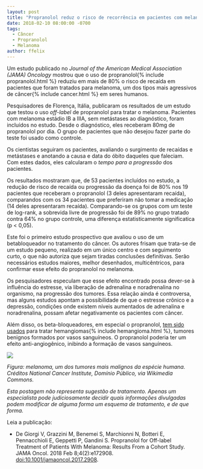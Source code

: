 ```yaml
---
layout: post
title: "Propranolol reduz o risco de recorrência em pacientes com melanoma"
date: 2018-02-10 08:00:00 -0700
tags:
  - Câncer
  - Propranolol
  - Melanoma
author: ffelix
---
```

Um estudo publicado no _Journal of the American Medical Association (JAMA) Oncology_ mostrou que o uso de propranolol{% include propranolol.html %} reduziu em mais de 80% o risco de recaída em pacientes que foram tratados para melanoma, um dos tipos mais agressivos de câncer{% include cancer.html %} em seres humanos.
<!--more-->

Pesquisadores de Florença, Itália, publicaram os resultados de um estudo que testou o uso _off-label_ de propranolol para tratar o melanoma. Pacientes com melanoma estádio IB a IIIA, sem metástases ao diagnóstico, foram incluídos no estudo. Desde o diagnóstico, eles receberam 80mg de propranolol por dia. O grupo de pacientes que não desejou fazer parte do teste foi usado como controle.

Os cientistas seguiram os pacientes, avaliando o surgimento de recaídas e metástases e anotando a causa e data do óbito daqueles que faleciam. Com estes dados, eles calcularam o _tempo para a progressão_ dos pacientes.

Os resultados mostraram que, de 53 pacientes incluídos no estudo, a redução de risco de recaída ou progressão da doença foi de 80% nos 19 pacientes que receberam o propranolol (3 deles apresentaram recaída), comparandos com os 34 pacientes que preferiram não tomar a medicação (14 deles apresentaram recaída). Comparando-se os grupos com um teste de log-rank, a sobrevida livre de progressão foi de 89% no grupo tratado contra 64% no grupo controle, uma diferença estatisticamente significatica (p < 0,05).

Este foi o primeiro estudo prospectivo que avaliou o uso de um betabloqueador no tratamento do câncer. Os autores frisam que trata-se de um estudo pequeno, realizado em um único centro e com seguimento curto, o que não autoriza que sejam tiradas conclusões definitivas. Serão necessários estudos maiores, melhor desenhados, multicêntricos, para confirmar esse efeito do propranolol no melanoma.

Os pesquisadores especulam que esse efeito encontrado possa dever-se à influência do estresse, via liberação de adrenalina e noradrenalina no organismo, na progressão dos tumores. Essa relação ainda é controversa, mas alguns estudos apontam a possibilidade de que o estresse crônico e a depressão, condições onde existem níveis aumentados de adrenalina e noradrenalina, possam afetar negativamente os pacientes com câncer.

Além disso, os beta-bloqueadores, em especial o propranolol, [tem sido usados](http://bit.ly/fhcflxEw) para tratar hemangiomas{% include hemangioma.html %}, tumores benignos formados por vasos sanguíneos. O propranolol poderia ter um efeito anti-angiogênico, inibindo a formação de vasos sanguíneos.


![](https://upload.wikimedia.org/wikipedia/commons/6/6c/Melanoma.jpg)

_Figura: melanoma, um dos tumores mais malignos da espécie humana. Créditos National Cancer Institute, Domínio Público, via Wikimedia Commons._

_Esta postagem não representa sugestão de tratamento. Apenas um especialista pode judiciosamente decidir quais informações divulgadas podem modificar de alguma forma um esquema de tratamento, e de que forma._

Leia a publicação:
- De Giorgi V, Grazzini M, Benemei S, Marchionni N, Botteri E, Pennacchioli E,
Geppetti P, Gandini S. Propranolol for Off-label Treatment of Patients With
Melanoma: Results From a Cohort Study. JAMA Oncol. 2018 Feb 8;4(2):e172908. [doi:10.1001/jamaoncol.2017.2908](http://doi.org/10.1001/jamaoncol.2017.2908).
